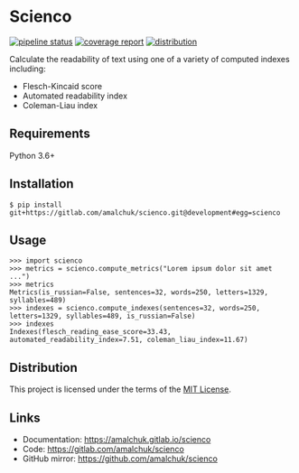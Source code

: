 Scienco
=======
[![pipeline status][pipeline]][homepage]
[![coverage report][coverage]][homepage]
[![distribution][license]](LICENSE)

Calculate the readability of text using one of a variety of computed indexes including:

- Flesch-Kincaid score
- Automated readability index
- Coleman-Liau index

Requirements
------------
Python 3.6+

Installation
------------
```
$ pip install git+https://gitlab.com/amalchuk/scienco.git@development#egg=scienco
```

Usage
-----
```pycon
>>> import scienco
>>> metrics = scienco.compute_metrics("Lorem ipsum dolor sit amet ...")
>>> metrics
Metrics(is_russian=False, sentences=32, words=250, letters=1329, syllables=489)
>>> indexes = scienco.compute_indexes(sentences=32, words=250, letters=1329, syllables=489, is_russian=False)
>>> indexes
Indexes(flesch_reading_ease_score=33.43, automated_readability_index=7.51, coleman_liau_index=11.67)
```

Distribution
------------
This project is licensed under the terms of the [MIT License](LICENSE).

Links
-----
- Documentation: <https://amalchuk.gitlab.io/scienco>
- Code: <https://gitlab.com/amalchuk/scienco>
- GitHub mirror: <https://github.com/amalchuk/scienco>

[homepage]: <https://gitlab.com/amalchuk/scienco>
[pipeline]: <https://gitlab.com/amalchuk/scienco/badges/master/pipeline.svg?style=flat-square>
[coverage]: <https://gitlab.com/amalchuk/scienco/badges/master/coverage.svg?style=flat-square>
[license]: <https://img.shields.io/github/license/amalchuk/scienco?color=blue&style=flat-square>
